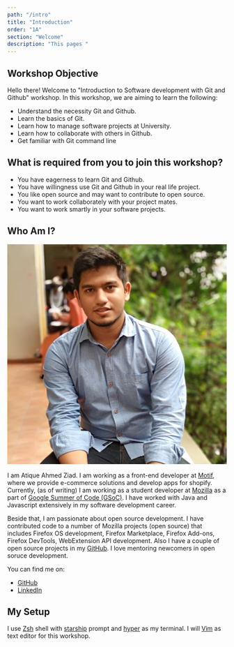 ```yaml
---
path: "/intro"
title: "Introduction"
order: "1A"
section: "Welcome"
description: "This pages "
---
```


## Workshop Objective

Hello there! Welcome to "Introduction to Software development with Git and Github" workshop. In this workshop, we are aiming to learn the following:

- Understand the necessity Git and Github.
- Learn the basics of Git.
- Learn how to manage software projects at University.
- Learn how to collaborate with others in Github.
- Get familiar with Git command line

## What is required from you to join this workshop?

- You have eagerness to learn Git and Github.
- You have willingness use Git and Github in your real life project.
- You like open source and may want to contribute to open source.
- You want to work collaborately with your project mates.
- You want to work smartly in your software projects.

## Who Am I?

![Atique Ahmed Ziad](images/atique.jpg)

I am Atique Ahmed Ziad. I am working as a front-end developer at [Motif][motif], where we provide e-commerce solutions and develop apps for shopify. Currently, (as of writing) I am working as a student developer at [Mozilla][mozilla] as a part of [Google Summer of Code (GSoC)][gsoc]. I have worked with Java and Javascript extensively in my software development career.

Beside that, I am passionate about open source development. I have contributed code to a number of Mozilla projects (open source) that includes Firefox OS development, Firefox Marketplace, Firefox Add-ons, Firefox DevTools, WebExtension API development. Also I have a couple of open source projects in my [GitHub][github]. I love mentoring newcomers in open soruce development.

You can find me on:

- [GitHub][github]
- [LinkedIn][linkedin]

## My Setup

I use [Zsh][zsh] shell with [starship][starship] prompt and [hyper][hyper] as my terminal. I will [Vim][vim] as text editor for this workshop.

[github]: https://github.com/atiqueahmedziad
[linkedin]: https://www.linkedin.com/in/atiqueahmedziad/
[starship]: https://starship.rs/
[motif]: https://wemotif.com/
[hyper]: https://hyper.is/
[vim]: https://www.vim.org/
[gsoc]: https://summerofcode.withgoogle.com/
[mozilla]: https://www.mozilla.org/en-US/
[zsh]: http://zsh.org/
